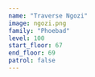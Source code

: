 ```yaml
---
name: "Traverse Ngozi"
image: ngozi.png
family: "Phoebad"
level: 100
start_floor: 67
end_floor: 69
patrol: false
---
```

